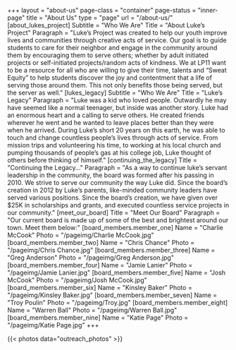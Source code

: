 +++
layout = "about-us"
page-class = "container"
page-status = "inner-page"
title = "About Us"
type = "page"
url = "/about-us/"
[about_lukes_project]
  Subtitle = "Who We Are"
  Title = "About Luke’s Project"
  Paragraph = "Luke’s Project was created to help our youth improve lives and communities through creative acts of service. Our goal is to guide students to care for their neighbor and engage in the community around them by encouraging them to serve others; whether by adult initiated projects or self-initiated projects/random acts of kindness. We at LP11 want to be a resource for all who are willing to give their time, talents and “Sweat Equity” to help students discover the joy and contentment that a life of serving those around them. This not only benefits those being served, but the server as well."
[lukes_legacy]
  Subtitle = "Who We Are"
  Title = "Luke’s Legacy"
  Paragraph = "Luke was a kid who loved people. Outwardly he may have seemed like a normal teenager, but inside was another story. Luke had an enormous heart and a calling to serve others. He created friends wherever he went and he wanted to leave places better than they were when he arrived. During Luke’s short 20 years on this earth, he was able to touch and change countless people’s lives through acts of service. From mission trips and volunteering his time, to working at his local church and pumping thousands of people’s gas at his college job, Luke thought of others before thinking of himself."
[continuing_the_legacy]
  Title = "Continuing the Legacy…"
  Paragraph = "As a way to continue luke’s servant leadership in the community, the board was formed after his passing in 2010. We strive to serve our community the way Luke did. Since the board’s creation in 2012 by Luke’s parents, like-minded community leaders have served various positions. Since the board’s creation, we have given over $25K in scholarships and grants, and executed countless service projects in our community."
[meet_our_board]
  Title = "Meet Our Board"
  Paragraph = "Our current board is made up of some of the best and brightest around our town. Meet them below:"
[board_members.member_one]
  Name = "Charlie McCook"
  Photo = "/pageimg/Charlie McCook.jpg"
[board_members.member_two]
  Name = "Chris Chance"
  Photo = "/pageimg/Chris Chance.jpg"
[board_members.member_three]
  Name = "Greg Anderson"
  Photo = "/pageimg/Greg Anderson.jpg"
[board_members.member_four]
  Name = "Jamie Lanier"
  Photo = "/pageimg/Jamie Lanier.jpg"
[board_members.member_five]
  Name = "Josh McCook"
  Photo = "/pageimg/Josh McCook.jpg"
[board_members.member_six]
  Name = "Kinsley Baker"
  Photo = "/pageimg/Kinsley Baker.jpg"
[board_members.member_seven]
  Name = "Troy Poulin"
  Photo = "/pageimg/Troy.jpg"
[board_members.member_eight]
  Name = "Warren Ball"
  Photo = "/pageimg/Warren Ball.jpg"
[board_members.member_nine]
  Name = "Katie Page"
  Photo = "/pageimg/Katie Page.jpg"
+++

<div class='w-full slider slider-collection'>
  {{< photos data="outreach_photos" >}}
</div>